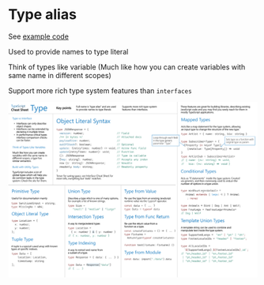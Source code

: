 # Type alias

See [example code](../src/Alias.ts)

Used to provide names to type literal

Think of types like variable (Much like how you can create variables with same name in different scopes)

Support more rich type system features than `interfaces`

![Type alias](../cheat-sheets/Types.png "Type alias")